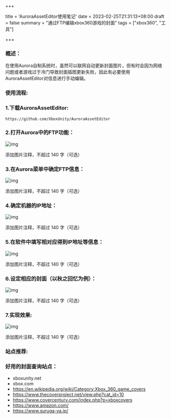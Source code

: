 +++

title = 'AuroraAssetEditor使用笔记'
date = 2023-02-25T21:31:13+08:00
draft = false
summary = "通过FTP编辑xbox360游戏的封面"
tags = ["xbox360", "工具"]

+++

### 概述：

在使用Aurora自制系统时，虽然可以联网自动更新封面图片，但有时会因为网络问题或者游戏过于冷门导致封面插图更新失败，因此有必要使用AuroraAssetEditor对信息进行手动编辑。

### 使用流程:

### 1.下载AuroraAssetEditor:

```
https://github.com/XboxUnity/AuroraAssetEditor
```

### 2.打开Aurora中的FTP功能：

![img](https://raw.githubusercontent.com/looechao/blogimg/main/picserver/p2p6.jpg)





添加图片注释，不超过 140 字（可选）

### 3.在Aurora菜单中确定FTP信息：

![img](https://raw.githubusercontent.com/looechao/blogimg/main/picserver/p2p2.jpg)





添加图片注释，不超过 140 字（可选）

### 4.确定机器的IP地址：

![img](https://raw.githubusercontent.com/looechao/blogimg/main/picserver/p2p4.jpg)





添加图片注释，不超过 140 字（可选）

### 5.在软件中填写相对应得到IP地址等信息：

![img](https://raw.githubusercontent.com/looechao/blogimg/main/picserver/P2P11.png)





添加图片注释，不超过 140 字（可选）

### 6.设定相应的封面（以秋之回忆为例）：

![img](https://raw.githubusercontent.com/looechao/blogimg/main/picserver/p2p8.png)





添加图片注释，不超过 140 字（可选）

### 7.实现效果:

![img](https://raw.githubusercontent.com/looechao/blogimg/main/picserver/p2p3.jpg)





添加图片注释，不超过 140 字（可选）

### 站点推荐:

### 好用的封面查询站点：

- xboxunity.net
- xbox.com
- https://en.wikipedia.org/wiki/Category:Xbox_360_game_covers
- https://www.thecoverproject.net/view.php?cat_id=10
- https://www.covercentury.com/index.php?p=xboxcovers
- https://www.amazon.com/
- https://www.suruga-ya.jp/
